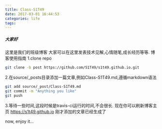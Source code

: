 ```yaml
---
title: Class-S1T49
date: 2017-03-01 16:44:53
categories: life
tags:
---
```


##### 大家好
这里是我们的班级博客
大家可以在这里发表技术见解,心情随笔,成长经历等等.
博客使用指南
1.clone repo
``` bash
git clone -b post https://github.com/S1T49/s1t49.github.io.git
```
2.在source/_posts目录添加一篇文章,例如Class-S1T49.md,遵循markdown语法
``` bash
git add source/_post/Class-S1T49.md
git commit -m "Anything you like"
git push
```

3.等待一些时间,这段时候是travis-ci运行的时间,不会很长.
现在你可以刷新博客主页 https://s1t49.github.io 刚才添加的文章已经生成了

now, enjoy it...
